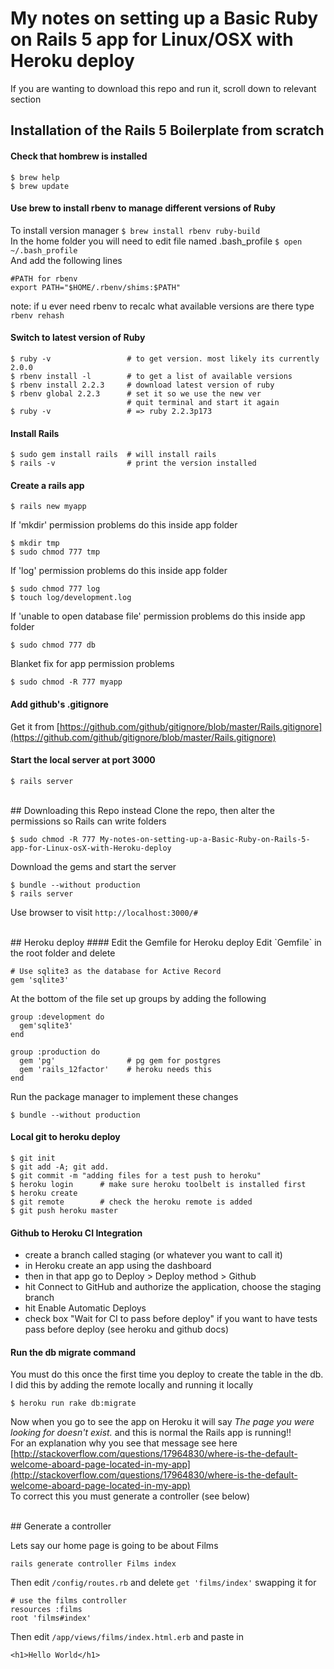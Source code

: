 # My notes on setting up a Basic Ruby on Rails 5 app for Linux/OSX with Heroku deploy

If you are wanting to download this repo and run it,  scroll down to relevant section

## Installation of the Rails 5 Boilerplate from scratch
#### Check that hombrew is installed

    $ brew help
    $ brew update

#### Use brew to install rbenv to manage different versions of Ruby
To install version manager `$ brew install rbenv ruby-build`<br/>
In the home folder you will need to edit file named .bash_profile `$ open ~/.bash_profile`<br/>
And add the following lines

    #PATH for rbenv
    export PATH="$HOME/.rbenv/shims:$PATH"

note: if u ever need rbenv to recalc what available versions are there type `rbenv rehash`

#### Switch to latest version of Ruby

    $ ruby -v                 # to get version. most likely its currently 2.0.0
    $ rbenv install -l        # to get a list of available versions
    $ rbenv install 2.2.3     # download latest version of ruby
    $ rbenv global 2.2.3      # set it so we use the new ver
                              # quit terminal and start it again
    $ ruby -v                 # => ruby 2.2.3p173

#### Install Rails

    $ sudo gem install rails  # will install rails
    $ rails -v                # print the version installed

#### Create a rails app 

    $ rails new myapp        

If 'mkdir' permission problems do this inside app folder

    $ mkdir tmp
    $ sudo chmod 777 tmp

If 'log' permission problems do this inside app folder

    $ sudo chmod 777 log
    $ touch log/development.log

If 'unable to open database file' permission problems do this inside app folder

    $ sudo chmod 777 db

Blanket fix for app permission problems
    
    $ sudo chmod -R 777 myapp


#### Add github's .gitignore 

Get it from [https://github.com/github/gitignore/blob/master/Rails.gitignore](https://github.com/github/gitignore/blob/master/Rails.gitignore)

#### Start the local server at port 3000

    $ rails server

<br/>
## Downloading this Repo instead
Clone the repo, then alter the permissions so Rails can write folders

    $ sudo chmod -R 777 My-notes-on-setting-up-a-Basic-Ruby-on-Rails-5-app-for-Linux-osX-with-Heroku-deploy
    
Download the gems and start the server

    $ bundle --without production
    $ rails server

Use browser to visit `http://localhost:3000/#`

<br/>
## Heroku deploy
#### Edit the Gemfile for Heroku deploy
Edit `Gemfile` in the root folder and delete 

    # Use sqlite3 as the database for Active Record
    gem 'sqlite3'

At the bottom of the file set up groups by adding the following

    group :development do
      gem'sqlite3'
    end

    group :production do
      gem 'pg'                # pg gem for postgres
      gem 'rails_12factor'    # heroku needs this
    end

Run the package manager to implement these changes

    $ bundle --without production

#### Local git to heroku deploy

    $ git init
    $ git add -A; git add.
    $ git commit -m "adding files for a test push to heroku"
    $ heroku login      # make sure heroku toolbelt is installed first
    $ heroku create
    $ git remote        # check the heroku remote is added
    $ git push heroku master

#### Github to Heroku CI Integration

- create a branch called staging (or whatever you want to call it)
- in Heroku create an app using the dashboard
- then in that app go to Deploy > Deploy method > Github
- hit Connect to GitHub and authorize the application, choose the staging branch
- hit Enable Automatic Deploys
- check box "Wait for CI to pass before deploy" if you want to have tests pass before deploy (see heroku and github docs)


#### Run the db migrate command 
You must do this once the first time you deploy to create the table in the db. I did this by adding the remote locally and running it locally 

    $ heroku run rake db:migrate

Now when you go to see the app on Heroku it will say _The page you were looking for doesn't exist._ and this is normal the Rails app is running!!<br/>
For an explanation why you see that message see here [http://stackoverflow.com/questions/17964830/where-is-the-default-welcome-aboard-page-located-in-my-app](http://stackoverflow.com/questions/17964830/where-is-the-default-welcome-aboard-page-located-in-my-app)<br/>
To correct this you must generate a controller (see below) 

<br/>
## Generate a controller

Lets say our home page is going to be about Films

    rails generate controller Films index

Then edit `/config/routes.rb` and delete `get 'films/index'` swapping it for

    # use the films controller
    resources :films  
    root 'films#index'

Then edit `/app/views/films/index.html.erb` and paste in 

    <h1>Hello World</h1>




